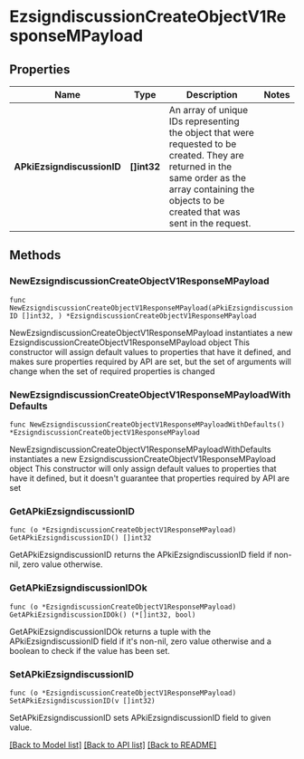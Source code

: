 # EzsigndiscussionCreateObjectV1ResponseMPayload

## Properties

Name | Type | Description | Notes
------------ | ------------- | ------------- | -------------
**APkiEzsigndiscussionID** | **[]int32** | An array of unique IDs representing the object that were requested to be created.  They are returned in the same order as the array containing the objects to be created that was sent in the request. | 

## Methods

### NewEzsigndiscussionCreateObjectV1ResponseMPayload

`func NewEzsigndiscussionCreateObjectV1ResponseMPayload(aPkiEzsigndiscussionID []int32, ) *EzsigndiscussionCreateObjectV1ResponseMPayload`

NewEzsigndiscussionCreateObjectV1ResponseMPayload instantiates a new EzsigndiscussionCreateObjectV1ResponseMPayload object
This constructor will assign default values to properties that have it defined,
and makes sure properties required by API are set, but the set of arguments
will change when the set of required properties is changed

### NewEzsigndiscussionCreateObjectV1ResponseMPayloadWithDefaults

`func NewEzsigndiscussionCreateObjectV1ResponseMPayloadWithDefaults() *EzsigndiscussionCreateObjectV1ResponseMPayload`

NewEzsigndiscussionCreateObjectV1ResponseMPayloadWithDefaults instantiates a new EzsigndiscussionCreateObjectV1ResponseMPayload object
This constructor will only assign default values to properties that have it defined,
but it doesn't guarantee that properties required by API are set

### GetAPkiEzsigndiscussionID

`func (o *EzsigndiscussionCreateObjectV1ResponseMPayload) GetAPkiEzsigndiscussionID() []int32`

GetAPkiEzsigndiscussionID returns the APkiEzsigndiscussionID field if non-nil, zero value otherwise.

### GetAPkiEzsigndiscussionIDOk

`func (o *EzsigndiscussionCreateObjectV1ResponseMPayload) GetAPkiEzsigndiscussionIDOk() (*[]int32, bool)`

GetAPkiEzsigndiscussionIDOk returns a tuple with the APkiEzsigndiscussionID field if it's non-nil, zero value otherwise
and a boolean to check if the value has been set.

### SetAPkiEzsigndiscussionID

`func (o *EzsigndiscussionCreateObjectV1ResponseMPayload) SetAPkiEzsigndiscussionID(v []int32)`

SetAPkiEzsigndiscussionID sets APkiEzsigndiscussionID field to given value.



[[Back to Model list]](../README.md#documentation-for-models) [[Back to API list]](../README.md#documentation-for-api-endpoints) [[Back to README]](../README.md)


